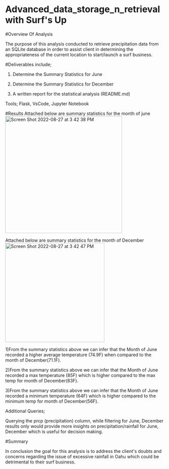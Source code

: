 # Advanced_data_storage_n_retrieval with Surf's Up
#Overview Of Analysis 

The purpose of this analysis conducted to retrieve precipitation data from an SQLite database in order to assist client in determining the appropriateness of the current location to start/launch a surf business.

#Deliverables include;
1) Determine the Summary Statistics for June

2) Determine the Summary Statistics for December

3) A written report for the statistical analysis (README.md)

Tools; Flask, VsCode, Jupyter Notebook

#Results 
Attached below are summary statistics for the month of june
<img width="370" alt="Screen Shot 2022-08-27 at 3 42 38 PM" src="https://user-images.githubusercontent.com/80330988/187045969-02311c7f-5713-4ccc-947b-e07c8895090f.png">

Attached below are summary statistics for the month of December 
<img width="314" alt="Screen Shot 2022-08-27 at 3 42 47 PM" src="https://user-images.githubusercontent.com/80330988/187045985-8859c563-5aa1-4c55-9128-04cd15c36104.png">

1)From the summary statistics above we can infer that the Month of June recorded a higher average temperature (74.9F) when compared to the month of December(71.1F).

2)From the summary statistics above we can infer that the Month of June recorded a max temperature (85F) which is higher compared to the max temp for month of December(83F).

3)From the summary statistics above we can infer that the Month of June recorded a minimum temperature (64F) which is higher compared to the minimum temp for month of December(56F).



 Additional Queries;

Querying the prcp (precipitation) column, while filtering for June, December results only would provide more insights on precipitation/rainfall for June, December which is useful for decision making.

#Summary 

In conclusion the goal for this analysis is to address the client's doubts and concerns regarding the issue of excessive rainfall in Oahu which could be detrimental to their surf business. 



